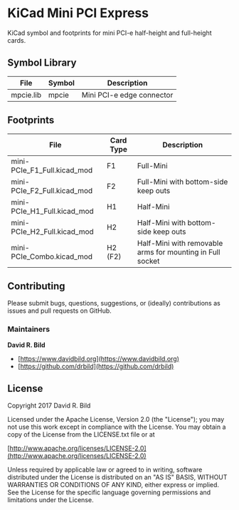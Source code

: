 # KiCad Mini PCI Express

KiCad symbol and footprints for mini PCI-e half-height and full-height
cards.

## Symbol Library

| File | Symbol | Description |
|------|--------|-------------|
| mpcie.lib | mpcie | Mini PCI-e edge connector |

## Footprints

| File | Card Type | Description |
|------|-----------|-------------|
| mini-PCIe_F1_Full.kicad_mod | F1 | Full-Mini |
| mini-PCIe_F2_Full.kicad_mod | F2 | Full-Mini with bottom-side keep outs |
| mini-PCIe_H1_Full.kicad_mod | H1 | Half-Mini |
| mini-PCIe_H2_Full.kicad_mod | H2 | Half-Mini with bottom-side keep outs |
| mini-PCIe_Combo.kicad_mod | H2 (F2) | Half-Mini with removable arms for mounting in Full socket |

## Contributing

Please submit bugs, questions, suggestions, or (ideally) contributions
as issues and pull requests on GitHub.

### Maintainers
**David R. Bild**
+ [https://www.davidbild.org](https://www.davidbild.org)
+ [https://github.com/drbild](https://github.com/drbild)

## License
Copyright 2017 David R. Bild

Licensed under the Apache License, Version 2.0 (the "License"); you may not
use this work except in compliance with the License. You may obtain a copy of
the License from the LICENSE.txt file or at

[http://www.apache.org/licenses/LICENSE-2.0](http://www.apache.org/licenses/LICENSE-2.0)

Unless required by applicable law or agreed to in writing, software
distributed under the License is distributed on an "AS IS" BASIS, WITHOUT
WARRANTIES OR CONDITIONS OF ANY KIND, either express or implied. See the
License for the specific language governing permissions and limitations under
the License.
